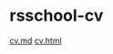 # rsschool-cv
[cv.md](https://dashachernyh.github.io/rsschool-cv/cv)
[cv.html](https://dashachernyh.github.io/rsschool-cv/)
